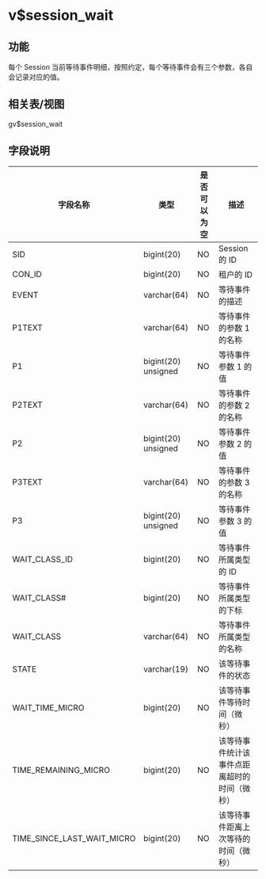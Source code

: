 v$session_wait 
===================================



功能 
-----------

每个 Session 当前等待事件明细，按照约定，每个等待事件会有三个参数，各自会记录对应的值。

相关表/视图 
---------------

gv$session_wait

字段说明 
-------------



|          **字段名称**          |       **类型**        | **是否可以为空** |         **描述**         |
|----------------------------|---------------------|------------|------------------------|
| SID                        | bigint(20)          | NO         | Session 的 ID           |
| CON_ID                     | bigint(20)          | NO         | 租户的 ID                 |
| EVENT                      | varchar(64)         | NO         | 等待事件的描述                |
| P1TEXT                     | varchar(64)         | NO         | 等待事件的参数 1 的名称          |
| P1                         | bigint(20) unsigned | NO         | 等待事件参数 1 的值            |
| P2TEXT                     | varchar(64)         | NO         | 等待事件的参数 2 的名称          |
| P2                         | bigint(20) unsigned | NO         | 等待事件参数 2 的值            |
| P3TEXT                     | varchar(64)         | NO         | 等待事件的参数 3 的名称          |
| P3                         | bigint(20) unsigned | NO         | 等待事件参数 3 的值            |
| WAIT_CLASS_ID              | bigint(20)          | NO         | 等待事件所属类型的 ID           |
| WAIT_CLASS#                | bigint(20)          | NO         | 等待事件所属类型的下标            |
| WAIT_CLASS                 | varchar(64)         | NO         | 等待事件所属类型的名称            |
| STATE                      | varchar(19)         | NO         | 该等待事件的状态               |
| WAIT_TIME_MICRO            | bigint(20)          | NO         | 该等待事件等待时间（微秒）          |
| TIME_REMAINING_MICRO       | bigint(20)          | NO         | 该等待事件统计该事件点距离超时的时间（微秒） |
| TIME_SINCE_LAST_WAIT_MICRO | bigint(20)          | NO         | 该等待事件距离上次等待的时间（微秒）     |


